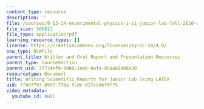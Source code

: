 ```yaml
---
content_type: resource
description: ''
file: /courses/8-13-14-experimental-physics-i-ii-junior-lab-fall-2016-spring-2017/ff0d77970933f70afcdc02fccdef0f75_MIT8_13-14F16_sample-paper.pdf
file_size: 506812
file_type: application/pdf
learning_resource_types: []
license: https://creativecommons.org/licenses/by-nc-sa/4.0/
ocw_type: OCWFile
parent_title: Written and Oral Report and Presentation Resources
parent_type: CourseSection
parent_uid: 37724ef0-39b0-1ee5-0afa-95aa804d8a20
resourcetype: Document
title: Writing Scientific Reports for Junior Lab Using LATEX
uid: ff0d7797-0933-f70a-fcdc-02fccdef0f75
video_metadata:
  youtube_id: null
---
```

